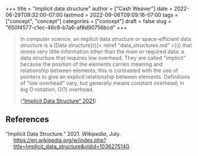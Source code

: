 +++
title = "Implicit data structure"
author = ["Cash Weaver"]
date = 2022-06-29T09:32:00-07:00
lastmod = 2022-09-06T09:09:16-07:00
tags = ["concept", "concept"]
categories = ["concept"]
draft = false
slug = "650f4577-c1ec-46c9-b7a6-af8d90756bcd"
+++

> In computer science, an implicit data structure or space-efficient data structure is a [Data structure]({{< relref "data_structures.md" >}}) that stores very little information other than the main or required data: a data structure that requires low overhead. They are called "implicit" because the position of the elements carries meaning and relationship between elements; this is contrasted with the use of pointers to give an explicit relationship between elements. Definitions of "low overhead" vary, but generally means constant overhead; in big O notation, O(1) overhead.
>
> (<a href="#citeproc_bib_item_1">“Implicit Data Structure” 2021</a>)

## References

<style>.csl-entry{text-indent: -1.5em; margin-left: 1.5em;}</style><div class="csl-bib-body">
  <div class="csl-entry"><a id="citeproc_bib_item_1"></a>“Implicit Data Structure.” 2021. <i>Wikipedia</i>, July. <a href="https://en.wikipedia.org/w/index.php?title=Implicit_data_structure&oldid=1036275140">https://en.wikipedia.org/w/index.php?title=Implicit_data_structure&#38;oldid=1036275140</a>.</div>
</div>
